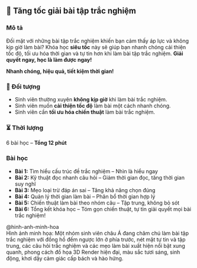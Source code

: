 ## 📌 Tăng tốc giải bài tập trắc nghiệm  

### Mô tả  
Đối mặt với những bài tập trắc nghiệm khiến bạn cảm thấy áp lực và không kịp giờ làm bài? Khóa học **siêu tốc** này sẽ giúp bạn nhanh chóng cải thiện tốc độ, tối ưu hóa thời gian và tự tin hơn khi làm bài tập trắc nghiệm. **Giải quyết ngay, học là làm được ngay!**

**Nhanh chóng, hiệu quả, tiết kiệm thời gian!**

### 🎯 Đối tượng  
- Sinh viên thường xuyên **không kịp giờ** khi làm bài trắc nghiệm.  
- Sinh viên muốn **cải thiện tốc độ** làm bài một cách nhanh chóng.  
- Sinh viên cần **tối ưu hóa chiến thuật** làm bài trắc nghiệm.  

### ⏳ Thời lượng  
6 bài học – **Tổng 12 phút**  

### Bài học  
- **Bài 1:** Tìm hiểu cấu trúc đề trắc nghiệm – Nhìn là hiểu ngay  
- **Bài 2:** Kỹ thuật đọc nhanh câu hỏi – Giảm thời gian đọc, tăng thời gian suy nghĩ  
- **Bài 3:** Mẹo loại trừ đáp án sai – Tăng khả năng chọn đúng  
- **Bài 4:** Quản lý thời gian làm bài – Phân bổ thời gian hợp lý  
- **Bài 5:** Chiến thuật làm bài theo nhóm câu – Tập trung, không bỏ sót  
- **Bài 6:** Tổng kết khóa học – Tóm gọn chiến thuật, tự tin giải quyết mọi bài trắc nghiệm!  

@hinh-anh-minh-hoa  
Hình ảnh minh họa: Một nhóm sinh viên châu Á đang chăm chú làm bài tập trắc nghiệm với đồng hồ đếm ngược lớn ở phía trước, nét mặt tự tin và tập trung, các câu hỏi trắc nghiệm và các mẹo làm bài xuất hiện nổi bật xung quanh, phong cách đồ họa 3D Render hiện đại, màu sắc tươi sáng, sinh động, khơi dậy cảm giác cấp bách và hào hứng.
